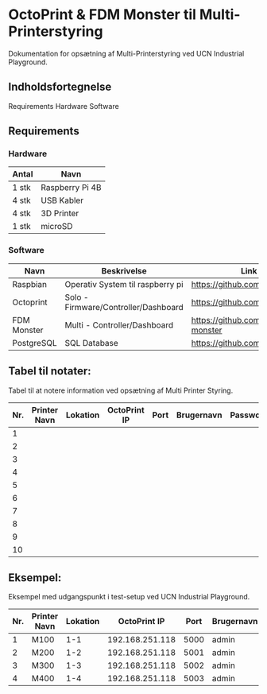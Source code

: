 # OctoPrint & FDM Monster til Multi-Printerstyring
Dokumentation for opsætning af Multi-Printerstyring ved UCN Industrial Playground.





## Indholdsfortegnelse
Requirements
Hardware 
Software






## Requirements
### Hardware

| Antal | Navn            |
|-------|-----------------|
| 1 stk | Raspberry Pi 4B |
| 4 stk | USB Kabler      |
| 4 stk | 3D Printer      |
| 1 stk | microSD         |


### Software
| Navn        | Beskrivelse                          | Link                             |
|-------------|--------------------------------------|----------------------------------|
| Raspbian    | Operativ System til raspberry pi     | https://github.com/raspberrypi   |
| Octoprint   | Solo - Firmware/Controller/Dashboard | https://github.com/OctoPrint     |
| FDM Monster | Multi - Controller/Dashboard         | https://github.com/fdm-monster   |
| PostgreSQL  | SQL Database                         | https://github.com/postgres      |


## Tabel til notater:

Tabel til at notere information ved opsætning af Multi Printer Styring.

| Nr. | Printer Navn | Lokation | OctoPrint  IP | Port | Brugernavn | Password | USB Serial | USB Navn | USB Adresse |Octoprint API-Key |
|-----|--------------|----------|---------------|------|------------|----------|------------|----------|-------------|------------------|
| 1   |              |          |               |      |            |          |            |          |             |                  |
| 2   |              |          |               |      |            |          |            |          |             |                  |
| 3   |              |          |               |      |            |          |            |          |             |                  |
| 4   |              |          |               |      |            |          |            |          |             |                  |
| 5   |              |          |               |      |            |          |            |          |             |                  |
| 6   |              |          |               |      |            |          |            |          |             |                  |
| 7   |              |          |               |      |            |          |            |          |             |                  |
| 8   |              |          |               |      |            |          |            |          |             |                  |
| 9   |              |          |               |      |            |          |            |          |             |                  |
| 10  |              |          |               |      |            |          |            |          |             |                  |

## Eksempel:

Eksempel med udgangspunkt i test-setup ved UCN Industrial Playground.

| Nr. | Printer Navn | Lokation | OctoPrint IP    | Port | Brugernavn | Password | USB Serial | USB Navn | USB Adresse |Octoprint API-Key |
|-----|--------------|----------|-----------------|------|------------|----------|------------|----------|-------------|------------------|
| 1   | M100         | 1-1      | 192.168.251.118 | 5000 | admin      | password | AM00N6SL   | Printer1 | /dev/usb0   | API_Key_1        |
| 2   | M200         | 1-2      | 192.168.251.118 | 5001 | admin      | password | AB0KDT74   | Printer2 | /dev/usb1   | API_Key_2        |
| 3   | M300         | 1-3      | 192.168.251.118 | 5002 | admin      | password | AB0KDFPC   | Printer3 | /dev/usb2   | API_Key_3        |
| 4   | M400         | 1-4      | 192.168.251.118 | 5003 | admin      | password | AR0K4OMU   | Printer4 | /dev/usb3   | API_Key_3        |
